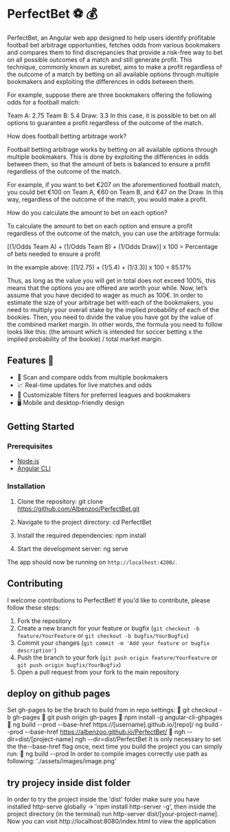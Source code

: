 # PerfectBet :soccer: :moneybag:
PerfectBet, an Angular web app designed to help users identify profitable football bet arbitrage opportunities, fetches odds from various bookmakers and compares them to find discrepancies that provide a risk-free way to bet on all possible outcomes of a match and still generate profit. This technique, commonly known as surebet, aims to make a profit regardless of the outcome of a match by betting on all available options through multiple bookmakers and exploiting the differences in odds between them.

For example, suppose there are three bookmakers offering the following odds for a football match:

Team A: 2.75
Team B: 5.4
Draw: 3.3
In this case, it is possible to bet on all options to guarantee a profit regardless of the outcome of the match.

How does football betting arbitrage work?

Football betting arbitrage works by betting on all available options through multiple bookmakers. This is done by exploiting the differences in odds between them, so that the amount of bets is balanced to ensure a profit regardless of the outcome of the match.

For example, if you want to bet €207 on the aforementioned football match, you could bet €100 on Team A, €60 on Team B, and €47 on the Draw. In this way, regardless of the outcome of the match, you would make a profit.


How do you calculate the amount to bet on each option?

To calculate the amount to bet on each option and ensure a profit regardless of the outcome of the match, you can use the arbitrage formula:

[(1/Odds Team A) + (1/Odds Team B) + (1/Odds Draw)] x 100 = Percentage of bets needed to ensure a profit

In the example above:
[(1/2.75) + (1/5.4) + (1/3.3)] x 100 = 85.17%

Thus, as long as the value you will get in total does not exceed 100%, this means that the options you are offered are worth your while.
Now, let’s assume that you have decided to wager as much as 100€. In order to estimate the size of your arbitrage bet with each of the bookmakers, you need to multiply your overall stake by the implied probability of each of the bookies. Then, you need to divide the value you have got by the value of the combined market margin. In other words, the formula you need to follow looks like this: (the amount which is intended for soccer betting x the implied probability of the bookie) / total market margin.


## Features :rocket: 
- :mag_right: Scan and compare odds from multiple bookmakers
- :chart_with_upwards_trend: Real-time updates for live matches and odds
- :wrench: Customizable filters for preferred leagues and bookmakers
- :desktop_computer: Mobile and desktop-friendly design

## Getting Started

### Prerequisites

- [Node.js](https://nodejs.org/en/)
- [Angular CLI](https://cli.angular.io/)

### Installation

1. Clone the repository:
git clone https://github.com/Albenzoo/PerfectBet.git


2. Navigate to the project directory:
cd PerfectBet


3. Install the required dependencies:
npm install


4. Start the development server:
ng serve


The app should now be running on `http://localhost:4200/`.

## Contributing

I welcome contributions to PerfectBet! If you'd like to contribute, please follow these steps:

1. Fork the repository
2. Create a new branch for your feature or bugfix (`git checkout -b feature/YourFeature` or `git checkout -b bugfix/YourBugfix`)
3. Commit your changes (`git commit -m 'Add your feature or bugfix description'`)
4. Push the branch to your fork (`git push origin feature/YourFeature` or `git push origin bugfix/YourBugfix`)
5. Open a pull request from your fork to the main repository

## deploy on github pages
Set gh-pages to be the brach to build from in repo settings:
🌹  git checkout -b gh-pages
🌹  git push origin gh-pages
🌹  npm install -g angular-cli-ghpages
🌹  ng build --prod --base-href https://[username].github.io/[repo]/
    ng build --prod --base-href https://albenzoo.github.io/PerfectBet/
🌹  ngh --dir=dist/[project-name]
    ngh --dir=dist/PerfectBet
It is only necessary to set the the--base-href flag once, next time you build the project you can simply run:
🌹  ng build --prod
In order to compile images correctly use path as following:
'./assets/images/image.png'

## try projecy inside dist folder
In order to try the project inside the 'dist' folder make sure you have installed http-serve globally -> 'npm install http-server -g', then inside the project directory (in the terminal) run
http-server dist/[your-project-name]. Now you can visit http://localhost:8080/index.html to view the application
